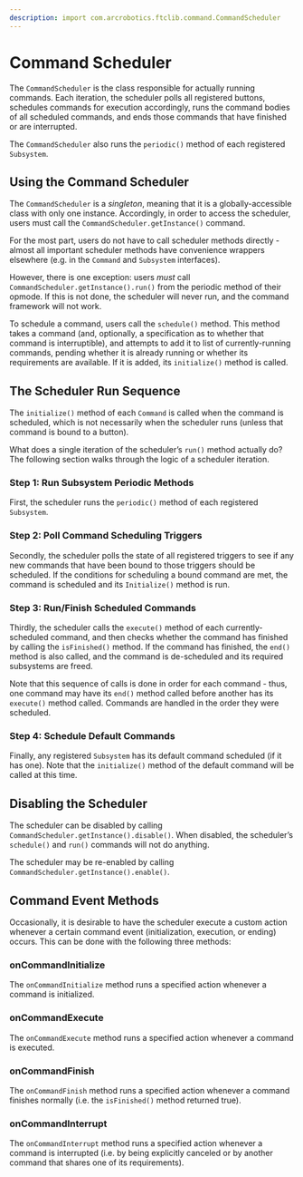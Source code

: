 ```yaml
---
description: import com.arcrobotics.ftclib.command.CommandScheduler
---
```


# Command Scheduler

The `CommandScheduler` is the class responsible for actually running commands. Each iteration, the scheduler polls all registered buttons, schedules commands for execution accordingly, runs the command bodies of all scheduled commands, and ends those commands that have finished or are interrupted.

The `CommandScheduler` also runs the `periodic()` method of each registered `Subsystem`.

## Using the Command Scheduler

The `CommandScheduler` is a _singleton_, meaning that it is a globally-accessible class with only one instance. Accordingly, in order to access the scheduler, users must call the `CommandScheduler.getInstance()` command.

For the most part, users do not have to call scheduler methods directly - almost all important scheduler methods have convenience wrappers elsewhere \(e.g. in the `Command` and `Subsystem` interfaces\).

However, there is one exception: users _must_ call `CommandScheduler.getInstance().run()` from the periodic method of their opmode. If this is not done, the scheduler will never run, and the command framework will not work. 

To schedule a command, users call the `schedule()` method. This method takes a command \(and, optionally, a specification as to whether that command is interruptible\), and attempts to add it to list of currently-running commands, pending whether it is already running or whether its requirements are available. If it is added, its `initialize()` method is called.

## The Scheduler Run Sequence

The `initialize()` method of each `Command` is called when the command is scheduled, which is not necessarily when the scheduler runs \(unless that command is bound to a button\).

What does a single iteration of the scheduler’s `run()` method actually do? The following section walks through the logic of a scheduler iteration.

### Step 1: Run Subsystem Periodic Methods

First, the scheduler runs the `periodic()` method of each registered `Subsystem`.

### Step 2: Poll Command Scheduling Triggers

Secondly, the scheduler polls the state of all registered triggers to see if any new commands that have been bound to those triggers should be scheduled. If the conditions for scheduling a bound command are met, the command is scheduled and its `Initialize()` method is run.

### Step 3: Run/Finish Scheduled Commands

Thirdly, the scheduler calls the `execute()` method of each currently-scheduled command, and then checks whether the command has finished by calling the `isFinished()` method. If the command has finished, the `end()` method is also called, and the command is de-scheduled and its required subsystems are freed.

Note that this sequence of calls is done in order for each command - thus, one command may have its `end()` method called before another has its `execute()` method called. Commands are handled in the order they were scheduled.

### Step 4: Schedule Default Commands

Finally, any registered `Subsystem` has its default command scheduled \(if it has one\). Note that the `initialize()` method of the default command will be called at this time.

## Disabling the Scheduler

The scheduler can be disabled by calling `CommandScheduler.getInstance().disable()`. When disabled, the scheduler’s `schedule()` and `run()` commands will not do anything.

The scheduler may be re-enabled by calling `CommandScheduler.getInstance().enable()`.

## Command Event Methods

Occasionally, it is desirable to have the scheduler execute a custom action whenever a certain command event \(initialization, execution, or ending\) occurs. This can be done with the following three methods:

### onCommandInitialize

The `onCommandInitialize` method runs a specified action whenever a command is initialized.

### onCommandExecute

The `onCommandExecute` method runs a specified action whenever a command is executed.

### onCommandFinish

The `onCommandFinish` method runs a specified action whenever a command finishes normally \(i.e. the `isFinished()` method returned true\).

### onCommandInterrupt

The `onCommandInterrupt` method runs a specified action whenever a command is interrupted \(i.e. by being explicitly canceled or by another command that shares one of its requirements\).

